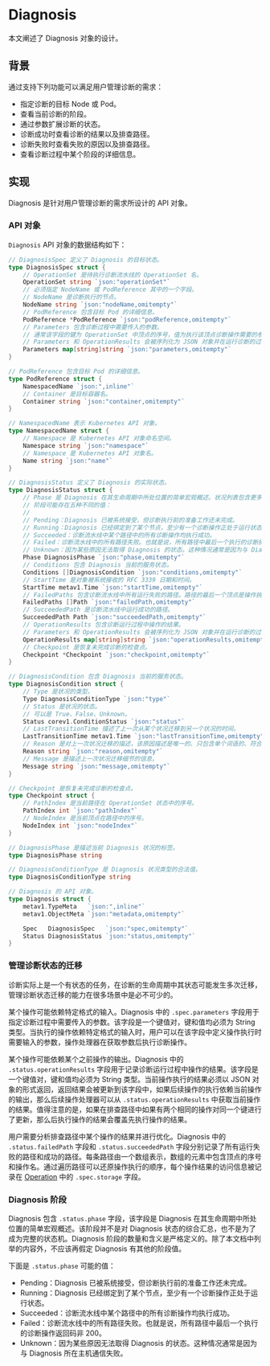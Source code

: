 # Diagnosis

本文阐述了 Diagnosis 对象的设计。

## 背景

通过支持下列功能可以满足用户管理诊断的需求：

* 指定诊断的目标 Node 或 Pod。
* 查看当前诊断的阶段。
* 通过参数扩展诊断的状态。
* 诊断成功时查看诊断的结果以及排查路径。
* 诊断失败时查看失败的原因以及排查路径。
* 查看诊断过程中某个阶段的详细信息。

## 实现

Diagnosis 是针对用户管理诊断的需求所设计的 API 对象。

### API 对象

`Diagnosis` API 对象的数据结构如下：

```go
// DiagnosisSpec 定义了 Diagnosis 的目标状态。
type DiagnosisSpec struct {
    // OperationSet 是待执行诊断流水线的 OperationSet 名。
    OperationSet string `json:"operationSet"`
    // 必须指定 NodeName 或 PodReference 其中的一个字段。
    // NodeName 是诊断执行的节点。
    NodeName string `json:"nodeName,omitempty"`
    // PodReference 包含目标 Pod 的详细信息。
    PodReference *PodReference `json:"podReference,omitempty"`
    // Parameters 包含诊断过程中需要传入的参数。
    // 通常该字段的键为 OperationSet 中顶点的序号，值为执行该顶点诊断操作需要的参数。
    // Parameters 和 OperationResults 会被序列化为 JSON 对象并在运行诊断的过程中发送给故障处理器。
    Parameters map[string]string `json:"parameters,omitempty"`
}

// PodReference 包含目标 Pod 的详细信息。
type PodReference struct {
    NamespacedName `json:",inline"`
    // Container 是目标容器名。
    Container string `json:"container,omitempty"`
}

// NamespacedName 表示 Kubernetes API 对象。
type NamespacedName struct {
    // Namespace 是 Kubernetes API 对象命名空间。
    Namespace string `json:"namespace"`
    // Namespace 是 Kubernetes API 对象名。
    Name string `json:"name"`
}

// DiagnosisStatus 定义了 Diagnosis 的实际状态。
type DiagnosisStatus struct {
    // Phase 是 Diagnosis 在其生命周期中所处位置的简单宏观概述。状况列表包含更多关于 Diagnosis 状态的信息。
    // 阶段可能存在五种不同的值：
    //
    // Pending：Diagnosis 已被系统接受，但诊断执行前的准备工作还未完成。
    // Running：Diagnosis 已经绑定到了某个节点，至少有一个诊断操作正处于运行状态。
    // Succeeded：诊断流水线中某个路径中的所有诊断操作均执行成功。
    // Failed：诊断流水线中的所有路径失败。也就是说，所有路径中最后一个执行的诊断操作返回码非 200。
    // Unknown：因为某些原因无法取得 Diagnosis 的状态。这种情况通常是因为与 Diagnosis 所在主机通信失败。
    Phase DiagnosisPhase `json:"phase,omitempty"`
    // Conditions 包含 Diagnosis 当前的服务状态。
    Conditions []DiagnosisCondition `json:"conditions,omitempty"`
    // StartTime 是对象被系统接收的 RFC 3339 日期和时间。
    StartTime metav1.Time `json:"startTime,omitempty"`
    // FailedPaths 包含诊断流水线中所有运行失败的路径。路径的最后一个顶点是操作执行失败的顶点。
    FailedPaths []Path `json:"failedPath,omitempty"`
    // SucceededPath 是诊断流水线中运行成功的路径。
    SucceededPath Path `json:"succeededPath,omitempty"`
    // OperationResults 包含诊断运行过程中操作的结果。
    // Parameters 和 OperationResults 会被序列化为 JSON 对象并在运行诊断的过程中发送给故障处理器。
    OperationResults map[string]string `json:"operationResults,omitempty"`
    // Checkpoint 是恢复未完成诊断的检查点。
    Checkpoint *Checkpoint `json:"checkpoint,omitempty"`
}

// DiagnosisCondition 包含 Diagnosis 当前的服务状态。
type DiagnosisCondition struct {
    // Type 是状况的类型。
    Type DiagnosisConditionType `json:"type"`
    // Status 是状况的状态。
    // 可以是 True、False、Unknown。
    Status corev1.ConditionStatus `json:"status"`
    // LastTransitionTime 描述了上一次从某个状况迁移到另一个状况的时间。
    LastTransitionTime metav1.Time `json:"lastTransitionTime,omitempty"`
    // Reason 是对上一次状况迁移的描述，该原因描述是唯一的、只包含单个词语的、符合驼峰命名法的。
    Reason string `json:"reason,omitempty"`
    // Message 是描述上一次状况迁移细节的信息。
    Message string `json:"message,omitempty"`
}

// Checkpoint 是恢复未完成诊断的检查点。
type Checkpoint struct {
    // PathIndex 是当前路径在 OperationSet 状态中的序号。
    PathIndex int `json:"pathIndex"`
    // NodeIndex 是当前顶点在路径中的序号。
    NodeIndex int `json:"nodeIndex"`
}

// DiagnosisPhase 是描述当前 Diagnosis 状况的标签。
type DiagnosisPhase string

// DiagnosisConditionType 是 Diagnosis 状况类型的合法值。
type DiagnosisConditionType string

// Diagnosis 的 API 对象。
type Diagnosis struct {
    metav1.TypeMeta   `json:",inline"`
    metav1.ObjectMeta `json:"metadata,omitempty"`

    Spec   DiagnosisSpec   `json:"spec,omitempty"`
    Status DiagnosisStatus `json:"status,omitempty"`
}
```

### 管理诊断状态的迁移

诊断实际上是一个有状态的任务，在诊断的生命周期中其状态可能发生多次迁移，管理诊断状态迁移的能力在很多场景中是必不可少的。

某个操作可能依赖特定格式的输入。Diagnosis 中的 `.spec.parameters` 字段用于指定诊断过程中需要传入的参数。该字段是一个键值对，键和值均必须为 String 类型。当执行的操作依赖特定格式的输入时，用户可以在该字段中定义操作执行时需要输入的参数，操作处理器在获取参数后执行诊断操作。

某个操作可能依赖某个之前操作的输出。Diagnosis 中的 `.status.operationResults` 字段用于记录诊断运行过程中操作的结果。该字段是一个键值对，键和值均必须为 String 类型。当前操作执行的结果必须以 JSON 对象的形式返回，返回结果会被更新到该字段中，如果后续操作的执行依赖当前操作的输出，那么后续操作处理器可以从 `.status.operationResults` 中获取当前操作的结果。值得注意的是，如果在排查路径中如果有两个相同的操作对同一个键进行了更新，那么后执行操作的结果会覆盖先执行操作的结果。

用户需要分析排查路径中某个操作的结果并进行优化。Diagnosis 中的 `.status.failedPath` 字段和 `.status.succeededPath` 字段分别记录了所有运行失败的路径和成功的路径。每条路径由一个数组表示，数组的元素中包含顶点的序号和操作名。通过遍历路径可以还原操作执行的顺序，每个操作结果的访问信息被记录在 [Operation](./graph-based-pipeline.md) 中的 `.spec.storage` 字段。

### Diagnosis 阶段

Diagnosis 包含 `.status.phase` 字段，该字段是 Diagnosis 在其生命周期中所处位置的简单宏观概述。该阶段并不是对 Diagnosis 状态的综合汇总，也不是为了成为完整的状态机。Diagnosis 阶段的数量和含义是严格定义的。除了本文档中列举的内容外，不应该再假定 Diagnosis 有其他的阶段值。

下面是 `.status.phase` 可能的值：

* Pending：Diagnosis 已被系统接受，但诊断执行前的准备工作还未完成。
* Running：Diagnosis 已经绑定到了某个节点，至少有一个诊断操作正处于运行状态。
* Succeeded：诊断流水线中某个路径中的所有诊断操作均执行成功。
* Failed：诊断流水线中的所有路径失败。也就是说，所有路径中最后一个执行的诊断操作返回码非 200。
* Unknown：因为某些原因无法取得 Diagnosis 的状态。这种情况通常是因为与 Diagnosis 所在主机通信失败。
